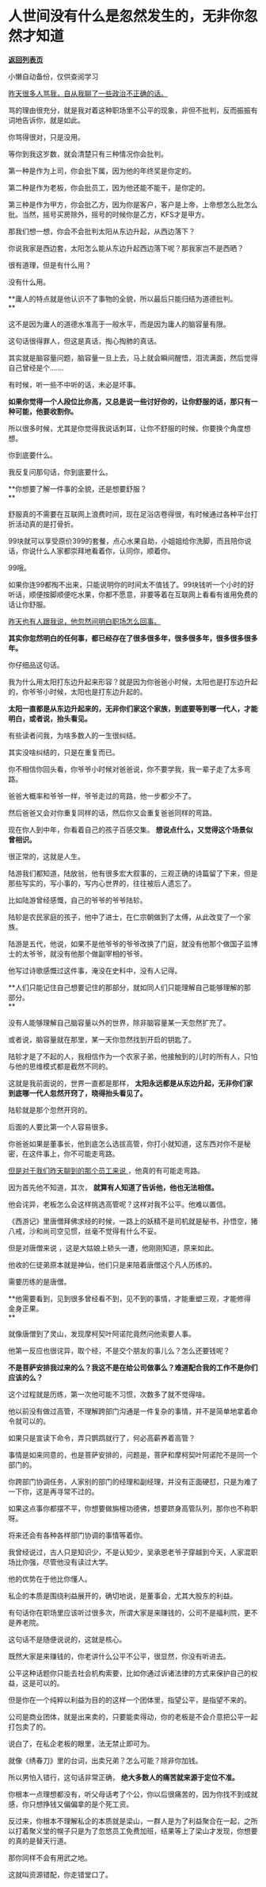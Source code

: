 # 人世间没有什么是忽然发生的，无非你忽然才知道

[**返回列表页**](/gzh/记忆承载)

小懒自动备份，仅供查阅学习

[昨天很多人骂我，自从我聊了一些政治不正确的话。  
](http://mp.weixin.qq.com/s?__biz=MzU3NDc5Nzc0NQ==&mid=2247523530&idx=1&sn=30185ba2f50df7aa694f1e5c31798c8e&chksm=fd2e3e14ca59b7029878de85769b9a95a35bc4cce009d9d06a59e3be7f395966070e66c05640&scene=21#wechat_redirect)

骂的理由很充分，就是我对着这种职场里不公平的现象，非但不批判，反而振振有词地告诉你，就是如此。

你骂得很对，只是没用。  

等你到我这岁数，就会清楚只有三种情况你会批判。  

第一种是作为上司，你会批下属，因为他的年终奖是你定的。  

第二种是作为老板，你会批员工，因为他还能不能干，是你定的。  

第三种是作为甲方，你会批乙方，因为你是客户，客户是上帝，上帝想怎么批怎么批。当然，摇号买房除外，摇号的时候你是乙方，KFS才是甲方。

那我们想一想，你会不会批判太阳从东边升起，从西边落下？

你说我家是西边套，太阳怎么能从东边升起西边落下呢？那我家岂不是西晒？

很有道理，但是有什么用？  

没有什么用。

 **庸人的特点就是他认识不了事物的全貌，所以最后只能归结为道德批判。  
**

这不是因为庸人的道德水准高于一般水平，而是因为庸人的脑容量有限。

这句话很得罪人，但这是真话，掏心掏肺的真话。  

其实就是脑容量问题，脑容量一旦上去，马上就会瞬间醒悟，泪流满面，然后觉得自己曾经是个.......  

有时候，听一些不中听的话，未必是坏事。  

 **如果你觉得一个人段位比你高，又总是说一些讨好你的，让你舒服的话，那只有一种可能，他要收割你。**  

所以很多时候，尤其是你觉得我说话刺耳，让你不舒服的时候，你要换个角度想想。  

你到底要什么。  

我反复问那句话，你到底要什么。

 **你想要了解一件事的全貌，还是想要舒服？  
**

舒服真的不需要在互联网上浪费时间，现在足浴店卷得很，有时候通过各种平台打折活动真的是打骨折。  

99块就可以享受原价399的套餐，点心水果自助，小姐姐给你洗脚，而且陪你说话，你说什么人家都崇拜地看着你，认同你，顺着你。

99哦。

如果你连99都掏不出来，只能说明你的时间太不值钱了。99块钱听一个小时的好听话，顺便按脚顺便吃水果，你都不愿意，非要等着在互联网上看看有谁用免费的话让你舒服。  

[昨天也有人跟我说，他忽然间明白职场怎么回事。](http://mp.weixin.qq.com/s?__biz=MzU3NDc5Nzc0NQ==&mid=2247523530&idx=1&sn=30185ba2f50df7aa694f1e5c31798c8e&chksm=fd2e3e14ca59b7029878de85769b9a95a35bc4cce009d9d06a59e3be7f395966070e66c05640&scene=21#wechat_redirect)

 **其实你忽然明白的任何事，都已经存在了很多很多年，很多很多年，很多很多很多年。**

你仔细品这句话。  

我为什么用太阳打东边升起来形容？就是因为你爸爸小时候，太阳也是打东边升起的，你爷爷小时候，太阳也是打东边升起的。  

 **太阳一直都是从东边升起来的，无非你们家这个家族，到底要等到哪一代人，才能明白，或者说，抬头看见。**

有些读者问我，为啥多数人的一生很纠结。

其实没啥纠结的，只是在重复而已。  

你不相信你回头看，你爷爷小时候对爸爸说，你不要学我，我一辈子走了太多弯路。  

爸爸大概率和爷爷一样，爷爷走过的弯路，他一步都少不了。

然后爸爸又会对你重复同样的话，然后你又会重复爸爸同样的弯路。

现在你人到中年，你看着自己的孩子百感交集。 **想说点什么，又觉得这个场景似曾相识。**  

很正常的，这就是人生。  

陆游我们都知道，陆放翁，他有很多宏大叙事的，三观正确的诗篇留了下来，但是那些写实的，写小事的，写内心世界的，往往被后人遗忘了。  

比如陆游曾经感慨，自己的爷爷的爷爷陆轸。

陆轸是农民家庭的孩子，他中了进士，在仁宗朝做到了太傅，从此改变了一个家族。

陆游是五代，他说，如果不是他爷爷的爷爷改换了门庭，就没有他那个做国子监博士的太爷爷，就没有他那个做副宰相的爷爷。

他写过诗歌感慨过这件事，淹没在史料中，没有人记得。  

 **人们只能记住自己想要记住的那部分，就如同人们只能理解自己能够理解的那部分。  
**

没有人能够理解自己脑容量以外的世界，除非脑容量某一天忽然扩充了。  

或者说，脑容量就在那里，某一天你忽然找到开启的钥匙了。  

陆轸才是了不起的人，我相信作为一个农家子弟，他接触到的儿时的所有人，只怕与他的思维模式都是截然不同的。

这就是我前面说的，世界一直都是那样， **太阳永远都是从东边升起，无非你们家到底哪一代人忽然开窍了，晓得抬头看见了。**  

陆轸就是那个忽然开窍的。

后面的人要比第一个人容易很多。  

你爸爸如果是董事长，他到底怎么选拔高管，你打小就知道，这东西对你不是秘密，在这件事上，你不可能走弯路。

[但是对于我们昨天聊到的那个员工来说
](http://mp.weixin.qq.com/s?__biz=MzU3NDc5Nzc0NQ==&mid=2247523530&idx=1&sn=30185ba2f50df7aa694f1e5c31798c8e&chksm=fd2e3e14ca59b7029878de85769b9a95a35bc4cce009d9d06a59e3be7f395966070e66c05640&scene=21#wechat_redirect)，他真的有可能走弯路。

因为首先他不知道，其次， **就算有人知道了告诉他，他也无法相信。**

他会诧异，老板怎么会这样挑选高管呢？这样对我不公平。他难以置信。  

《西游记》里唐僧拜佛求经的时候，一路上的妖精不是司机就是秘书，孙悟空，猪八戒，沙和尚司空见惯，丝毫不觉得有什么不妥。

但是对唐僧来说 ，这是大姑娘上轿头一遭，他刚刚知道，原来如此。  

他收的仨徒弟原本就是神仙，他们只是来陪着唐僧这个凡人历练的。

需要历练的是唐僧。

 **他需要看到，见到很多曾经看不到，见不到的事情，才能重塑三观，才能修得金身正果。  
**

就像唐僧到了灵山，发现摩柯契叶阿诺陀竟然问他索要人事。  

他第一反应也很诧异，取个经，不是交个朋友的事儿么？怎么还要钱呢？

 **不是菩萨安排我过来的么？我这不是在给公司做事么？难道配合我的工作不是你们应该的么？**

这个过程就是历练，第一次他可能不习惯，次数多了就不觉得啥。  

他以前没有做过高管，不理解跨部门沟通是一件复杂的事情，并不是简单地拿着命令就可以的。  

如果只是宣读下命令，弄只鹦鹉就行了，何必高薪养着高管？

事情是如来同意的，也是菩萨安排的，问题是，菩萨和摩柯契叶阿诺陀不是同一个部门的。

你跨部门协调任务，人家别的部门的经理和副经理，并没有正面硬怼，只是为难了一下你，这是再寻常不过的。

如果这点事你都摆不平，你想要做旃檀功德佛，想要跻身高管队列，那你也不称职呀。

将来还会有各种各样部门协调的事情等着你。  

我曾经说过，古人只是知识少，不是认知少，吴承恩老爷子穿越到今天，人家混职场比你强，尽管他没有读过大学。

他的优势在于他比你懂人。

私企的本质是围绕利益展开的，确切地说，是董事会，尤其大股东的利益。

有句话你在职场里应该听过很多次，所谓大家是来赚钱的，公司不是福利院，更不是养老院。

这句话不是随便说说的，这就是核心。  

既然大家是来赚钱的，你老讲什么公平不公平，很显然，你没有听进去。  

公平这种话题你只能去社会机构索要，比如你通过诉诸法律的方式来保护自己的权益，这是可以的。  

但是你在一个纯粹以利益为目的的这样一个团体里，指望公平，是指望不来的。  

公司是商业团体，就是出来卖的，只要能卖得动，你的老板是不会介意把公平一起打包卖了的。  

说白了，在私企老板的眼里，法无禁止即可为。

就像《绣春刀》里的台词，出卖兄弟？怎么可能？除非你加钱。

所以男怕入错行，这句话非常正确， **绝大多数人的痛苦就来源于定位不准。**  

你根本一点理想都没有，听父母话考了个公，你以后很痛苦的，因为你找不到成就感，你只想挣钱又偏偏拿的是个死工资。  

反过来，你根本不理解私企的本质就是梁山，一群人是为了利益聚合在一起，之所以打着聚义堂的幌子只是为了忽悠员工免费加班，结果等上了梁山才发现，你想要的真的是替天行道。

那你同样不会有用武之地。  

这就叫资源错配，你走错堂口了。

